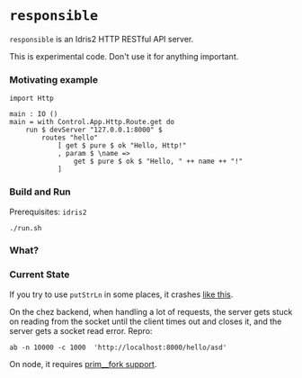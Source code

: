 # `responsible`
`responsible` is an Idris2 HTTP RESTful API server.

This is experimental code. Don't use it for anything important.


### Motivating example

```
import Http

main : IO ()
main = with Control.App.Http.Route.get do
    run $ devServer "127.0.0.1:8000" $
        routes "hello" 
            [ get $ pure $ ok "Hello, Http!"
            , param $ \name => 
                get $ pure $ ok $ "Hello, " ++ name ++ "!"
            ]         
```

### Build and Run

Prerequisites: `idris2`

```
./run.sh
```

### What?



### Current State

If you try to use `putStrLn` in some places, it crashes [like this](https://github.com/idris-lang/Idris2/issues/1974).

On the chez backend, when handling a lot of requests, the server gets stuck on reading from the socket until the client times out and closes it, and the server gets a socket read error. Repro:

```
ab -n 10000 -c 1000  'http://localhost:8000/hello/asd'
```


On node, it requires [prim__fork support](https://github.com/idris-lang/Idris2/pull/1238).
